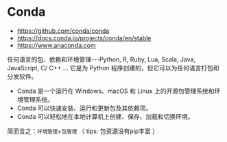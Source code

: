 # Conda

- https://github.com/conda/conda
- https://docs.conda.io/projects/conda/en/stable
- https://www.anaconda.com

任何语言的包、依赖和环境管理---Python, R, Ruby, Lua, Scala, Java, JavaScript, C/ C++ ...
它是为 Python 程序创建的，但它可以为任何语言打包和分发软件。

- Conda 是一个运行在 Windows、macOS 和 Linux 上的开源包管理系统和环境管理系统。
- Conda 可以快速安装、运行和更新包及其依赖项。
- Conda 可以轻松地在本地计算机上创建、保存、加载和切换环境。

简而言之：`环境管理`+`包管理` （ tips: 包资源没有pip丰富 ）
